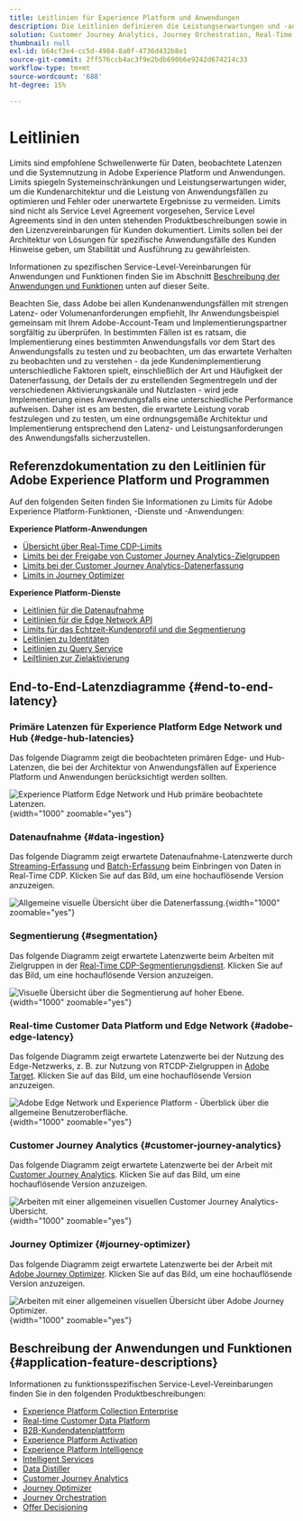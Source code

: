 ```yaml
---
title: Leitlinien für Experience Platform und Anwendungen
description: Die Leitlinien definieren die Leistungserwartungen und -auswirkung auf die Komponenten und Services in Adobe Experience Platform und den entsprechenden Anwendungen
solution: Customer Journey Analytics, Journey Orchestration, Real-Time Customer Data Platform
thumbnail: null
exl-id: b64cf3e4-cc5d-4984-8a0f-4736d432b8e1
source-git-commit: 2ff576ccb4ac3f9e2bdb690b6e9242d674214c33
workflow-type: tm+mt
source-wordcount: '688'
ht-degree: 15%

---
```


# Leitlinien

Limits sind empfohlene Schwellenwerte für Daten, beobachtete Latenzen und die Systemnutzung in Adobe Experience Platform und Anwendungen. Limits spiegeln Systemeinschränkungen und Leistungserwartungen wider, um die Kundenarchitektur und die Leistung von Anwendungsfällen zu optimieren und Fehler oder unerwartete Ergebnisse zu vermeiden. Limits sind nicht als Service Level Agreement vorgesehen, Service Level Agreements sind in den unten stehenden Produktbeschreibungen sowie in den Lizenzvereinbarungen für Kunden dokumentiert. Limits sollen bei der Architektur von Lösungen für spezifische Anwendungsfälle des Kunden Hinweise geben, um Stabilität und Ausführung zu gewährleisten.

Informationen zu spezifischen Service-Level-Vereinbarungen für Anwendungen und Funktionen finden Sie im Abschnitt [Beschreibung der Anwendungen und Funktionen](#application-feature-descriptions) unten auf dieser Seite.

Beachten Sie, dass Adobe bei allen Kundenanwendungsfällen mit strengen Latenz- oder Volumenanforderungen empfiehlt, Ihr Anwendungsbeispiel gemeinsam mit Ihrem Adobe-Account-Team und Implementierungspartner sorgfältig zu überprüfen. In bestimmten Fällen ist es ratsam, die Implementierung eines bestimmten Anwendungsfalls vor dem Start des Anwendungsfalls zu testen und zu beobachten, um das erwartete Verhalten zu beobachten und zu verstehen - da jede Kundenimplementierung unterschiedliche Faktoren spielt, einschließlich der Art und Häufigkeit der Datenerfassung, der Details der zu erstellenden Segmentregeln und der verschiedenen Aktivierungskanäle und Nutzlasten - wird jede Implementierung eines Anwendungsfalls eine unterschiedliche Performance aufweisen. Daher ist es am besten, die erwartete Leistung vorab festzulegen und zu testen, um eine ordnungsgemäße Architektur und Implementierung entsprechend den Latenz- und Leistungsanforderungen des Anwendungsfalls sicherzustellen.


## Referenzdokumentation zu den Leitlinien für Adobe Experience Platform und Programmen

Auf den folgenden Seiten finden Sie Informationen zu Limits für Adobe Experience Platform-Funktionen, -Dienste und -Anwendungen:

**Experience Platform-Anwendungen**

* [Übersicht über Real-Time CDP-Limits](https://experienceleague.adobe.com/docs/experience-platform/rtcdp/guardrails/overview.html)
* [Limits bei der Freigabe von Customer Journey Analytics-Zielgruppen](https://experienceleague.adobe.com/docs/analytics-platform/using/cja-components/audiences/publish.html#latency)
* [Limits bei der Customer Journey Analytics-Datenerfassung](https://experienceleague.adobe.com/docs/experience-platform/sources/connectors/adobe-applications/analytics.html#what-is-the-expected-latency-for-analytics-data-on-platform%3F)
* [Limits in Journey Optimizer](https://experienceleague.adobe.com/docs/journey-optimizer/using/get-started/guardrails.html)

**Experience Platform-Dienste**

* [Leitlinien für die Datenaufnahme](https://experienceleague.adobe.com/docs/experience-platform/ingestion/guardrails.html)
* [Leitlinien für die Edge Network API](https://experienceleague.adobe.com/docs/experience-platform/edge-network-server-api/guardrails.html)
* [Limits für das Echtzeit-Kundenprofil und die Segmentierung](https://experienceleague.adobe.com/docs/experience-platform/profile/guardrails.html?lang=de)
* [Leitlinien zu Identitäten](https://experienceleague.adobe.com/docs/experience-platform/identity/guardrails.html?lang=de)
* [Leitlinien zu Query Service](https://experienceleague.adobe.com/docs/experience-platform/query/guardrails.html?lang=de)
* [Leiltlinien zur Zielaktivierung](https://experienceleague.adobe.com/docs/experience-platform/destinations/guardrails.html?lang=de)

## End-to-End-Latenzdiagramme {#end-to-end-latency}

### Primäre Latenzen für Experience Platform Edge Network und Hub {#edge-hub-latencies}

Das folgende Diagramm zeigt die beobachteten primären Edge- und Hub-Latenzen, die bei der Architektur von Anwendungsfällen auf Experience Platform und Anwendungen berücksichtigt werden sollten.

![Experience Platform Edge Network und Hub primäre beobachtete Latenzen.](/help/blueprints/experience-platform/deployment/assets/aep_edge_hub_latency.svg "Experience Platform Edge Network- und Hub-primäre beobachtete Latenzen"){width="1000" zoomable="yes"}

### Datenaufnahme {#data-ingestion}

Das folgende Diagramm zeigt erwartete Datenaufnahme-Latenzwerte durch [Streaming-Erfassung](https://experienceleague.adobe.com/docs/experience-platform/ingestion/streaming/overview.html) und [Batch-Erfassung](https://experienceleague.adobe.com/docs/experience-platform/ingestion/batch/getting-started.html?lang=de) beim Einbringen von Daten in Real-Time CDP. Klicken Sie auf das Bild, um eine hochauflösende Version anzuzeigen.

![Allgemeine visuelle Übersicht über die Datenerfassung.](/help/blueprints/experience-platform/deployment/assets/aep_data_flow_guardrails.svg "Allgemeine visuelle Übersicht über die Datenerfassung und Latenzwerte"){width="1000" zoomable="yes"}

### Segmentierung {#segmentation}

Das folgende Diagramm zeigt erwartete Latenzwerte beim Arbeiten mit Zielgruppen in der [Real-Time CDP-Segmentierungsdienst](https://experienceleague.adobe.com/docs/experience-platform/segmentation/home.html?lang=de). Klicken Sie auf das Bild, um eine hochauflösende Version anzuzeigen.

![Visuelle Übersicht über die Segmentierung auf hoher Ebene.](/help/blueprints/experience-platform/deployment/assets/segmentation_guardrails.svg "Visuelle Segmentierung auf oberster Ebene - Überblick und Latenzwerte"){width="1000" zoomable="yes"}

### Real-time Customer Data Platform und Edge Network {#adobe-edge-latency}

Das folgende Diagramm zeigt erwartete Latenzwerte bei der Nutzung des Edge-Netzwerks, z. B. zur Nutzung von RTCDP-Zielgruppen in [Adobe Target](https://experienceleague.adobe.com/docs/experience-platform/destinations/catalog/personalization/adobe-target-connection.html?lang=de). Klicken Sie auf das Bild, um eine hochauflösende Version anzuzeigen.

![Adobe Edge Network und Experience Platform - Überblick über die allgemeine Benutzeroberfläche.](/help/blueprints/experience-platform/deployment/assets/RTCDP_Edge_guardrails.svg "Exportieren von Zielgruppen in Adobe Target - Allgemeine visuelle Übersicht und Latenz"){width="1000" zoomable="yes"}

### Customer Journey Analytics     {#customer-journey-analytics}

Das folgende Diagramm zeigt erwartete Latenzwerte bei der Arbeit mit [Customer Journey Analytics](https://experienceleague.adobe.com/docs/analytics-platform/using/cja-overview/cja-overview.html?lang=en). Klicken Sie auf das Bild, um eine hochauflösende Version anzuzeigen.

![Arbeiten mit einer allgemeinen visuellen Customer Journey Analytics-Übersicht.](/help/blueprints/experience-platform/deployment/assets/CJA_guardrails.svg "Arbeiten mit einer allgemeinen visuellen Customer Journey Analytics-Übersicht und Latenzwerten"){width="1000" zoomable="yes"}

### Journey Optimizer   {#journey-optimizer}

Das folgende Diagramm zeigt erwartete Latenzwerte bei der Arbeit mit [Adobe Journey Optimizer](https://experienceleague.adobe.com/docs/journey-optimizer/using/get-started/get-started.html?lang=en). Klicken Sie auf das Bild, um eine hochauflösende Version anzuzeigen.

![Arbeiten mit einer allgemeinen visuellen Übersicht über Adobe Journey Optimizer.](/help/blueprints/experience-platform/deployment/assets/AJO_guardrails.svg "Arbeiten mit Adobe Journey Optimizer - Allgemeine visuelle Übersicht und Latenzwerte"){width="1000" zoomable="yes"}

## Beschreibung der Anwendungen und Funktionen {#application-feature-descriptions}

Informationen zu funktionsspezifischen Service-Level-Vereinbarungen finden Sie in den folgenden Produktbeschreibungen:

* [Experience Platform Collection Enterprise](https://helpx.adobe.com/de/legal/product-descriptions/adobe-experience-platform-collection-enterprise.html)
* [Real-time Customer Data Platform](https://helpx.adobe.com/de/legal/product-descriptions/real-time-customer-data-platform.html)
* [B2B-Kundendatenplattform](https://helpx.adobe.com/de/legal/product-descriptions/adobe-experience-platform-b2b.html)
* [Experience Platform Activation](https://helpx.adobe.com/de/legal/product-descriptions/adobe-experience-platform0.html)
* [Experience Platform Intelligence](https://helpx.adobe.com/de/legal/product-descriptions/adobe-experience-platform-intelligence---product-description.html)
* [Intelligent Services](https://helpx.adobe.com/de/legal/product-descriptions/intelligent-services.html)
* [Data Distiller](https://helpx.adobe.com/de/legal/product-descriptions/data-distiller.html)
* [Customer Journey Analytics](https://helpx.adobe.com/de/legal/product-descriptions/customer-journey-analytics.html)
* [Journey Optimizer](https://helpx.adobe.com/de/legal/product-descriptions/adobe-journey-optimizer.html)
* [Journey Orchestration](https://helpx.adobe.com/de/legal/product-descriptions/journey-orchestration.html)
* [Offer Decisioning](https://helpx.adobe.com/de/legal/product-descriptions/offer-decisioning-app-service.html)
